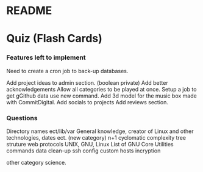 # README

# Quiz (Flash Cards)

### Features left to implement

Need to create a cron job to back-up databases.

Add project ideas to admin section. (boolean private)
Add better acknowledgements
Allow all categories to be played at once.
Setup a job to get gGithub data use new command.
Add 3d model for the music box made with CommitDigital.
Add socials to projects
Add reviews section.

### Questions

Directory names ect/lib/var
General knowledge, creator of Linux and other technologies, dates ect. (new category)
n+1
cyclomatic complexity
tree struture
web protocols
UNIX, GNU, Linux
List of GNU Core Utilities commands
data clean-up
ssh config
custom hosts
incryption

other category science.
